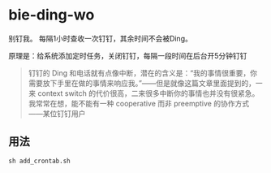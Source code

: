 # bie-ding-wo
别钉我。
每隔1小时查收一次钉钉，其余时间不会被Ding。

原理是：给系统添加定时任务，关闭钉钉，每隔一段时间在后台开5分钟钉钉


>钉钉的 Ding 和电话就有点像中断，潜在的含义是：“我的事情很重要，你需要放下手里在做的事情来响应我。”——但是就像这篇文章里面提到的，一来 context switch 的代价很高，二来很多中断你的事情也并没有很紧急。我常常在想，能不能有一种 cooperative 而非 preemptive 的协作方式
——某位钉钉用户

## 用法

```shell
sh add_crontab.sh
```
